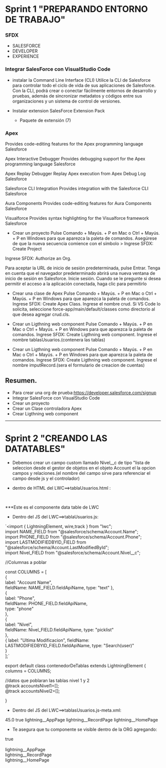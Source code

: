 # Sprint 1 "PREPARANDO ENTORNO DE TRABAJO"

### SFDX

* SALESFORCE
* DEVELOPER
* EXPERIENCE


### Integrar SalesForce con VisualStudio Code


* instalar la Command Line Interface (CLI)
Utilice la CLI de Salesforce para controlar todo el ciclo de vida de sus aplicaciones de Salesforce. Con la CLI, podrá crear o conectar fácilmente entornos de desarrollo y pruebas, además de sincronizar metadatos y códigos entre sus organizaciones y un sistema de control de versiones.

* Instalar extension SalesForce Extension Pack 
	* Paquete de extensión (7)

### Apex
Provides code-editing features for the Apex programming language
Salesforce

Apex Interactive Debugger
Provides debugging support for the Apex programming language
Salesforce

Apex Replay Debugger
Replay Apex execution from Apex Debug Log
Salesforce

Salesforce CLI Integration
Provides integration with the Salesforce CLI
Salesforce

Aura Components
Provides code-editing features for Aura Components
Salesforce

Visualforce
Provides syntax highlighting for the Visualforce framework
Salesforce



* Crear un proyecto
Pulse Comando + Mayús. + P en Mac o Ctrl + Mayús. + P en Windows para que aparezca la paleta de comandos.
Asegúrese de que la nueva secuencia comience con el símbolo >
Ingrese SFDX: Create Project

Ingrese SFDX: Authorize an Org.

Para aceptar la URL de inicio de sesión predeterminada, pulse Entrar.
Tenga en cuenta que el navegador predeterminado abrirá una nueva ventana de inicio de sesión en Salesforce. Inicie sesión.
Cuando se le pregunte si desea permitir el acceso a la aplicación conectada, haga clic para permitirlo



* Crear una clase de Apex
Pulse Comando + Mayús. + P en Mac o Ctrl + Mayús. + P en Windows para que aparezca la paleta de comandos.
Ingrese SFDX: Create Apex Class.
Ingrese el nombre crud.
Si VS Code lo solicita, seleccione force-app/main/default/classes como directorio al que desea agregar crud.cls.

* Crear un Ligthning web component 
Pulse Comando + Mayús. + P en Mac o Ctrl + Mayús. + P en Windows para que aparezca la paleta de comandos.
Ingrese SFDX: Create Ligthning web component.
Ingrese el nombre tablasUsuarios.(contenera las tablas)

* Crear un Ligthning web component 
Pulse Comando + Mayús. + P en Mac o Ctrl + Mayús. + P en Windows para que aparezca la paleta de comandos.
Ingrese SFDX: Create Ligthning web component.
Ingrese el nombre imputRecord.(sera el formulario de creacion de cuentas)

## Resumen.
* Para crear una org de prueba:https://developer.salesforce.com/signup
* Integrar SalesForce con VisualStudio Code
* Crear un proyecto
* Crear un Clase controladora Apex
* Crear Ligthning web component 


___

# Sprint 2 "CREANDO LAS DATATABLES"

* Debemos crear un campo custom llamado Nivel__c de tipo "lista de seleccion desde el gestor de objetos en el objeto Account el la opcion campos y relaciones.(el nombre del campo sirve para referenciar el campo desde js y el controlador)

* dentro de HTML del LWC==>tablaUsuarios.html :

  <lightning-datatable 
                        class="nivel1"  
                        key-field="id"  
                        data={data}  
                        columns={columns}>  
  </lightning-datatable>  

***Este es el componente data table de LWC

* Dentro del JS del LWC==>tablaUsuarios.js:

`<import { LightningElement, wire,track } from "lwc";  
import NAME_FIELD from "@salesforce/schema/Account.Name";  
import PHONE_FIELD from "@salesforce/schema/Account.Phone";  
import LASTMODIFIEDBYID_FIELD from "@salesforce/schema/Account.LastModifiedById";  
import Nivel_FIELD from "@salesforce/schema/Account.Nivel__c";  


//Columnas a poblar  

const COLUMNS = [  
{  
    label: "Account Name",   
    fieldName: NAME_FIELD.fieldApiName, 
    type: "text" 
},  
{  
    label: "Phone",  
    fieldName: PHONE_FIELD.fieldApiName,  
    type: "phone"  
},  
{  
    label: "Nivel",   
    fieldName: Nivel_FIELD.fieldApiName, 
    type: "picklist"  
},  
{ 
    label: "Ultima Modificacion", 
    fieldName: LASTMODIFIEDBYID_FIELD.fieldApiName, 
    type: "Search(user)"  
}    
];`     

export default class contenedorDeTablas extends LightningElement {  
    columns = COLUMNS;  

//datos que poblaran las tablas nivel 1 y 2  
    @track accountsNivel1=[];  
    @track accountsNivel2=[];  

} 

* Dentro del JS del LWC==>tablasUsuarios.js-meta.xml:

 <?xml version="1.0" encoding="UTF-8"?>  
<LightningComponentBundle xmlns="http://soap.sforce.com/2006/04/metadata">  
   <apiVersion>45.0</apiVersion>  
   <isExposed>true</isExposed>  
   <targets>  
       <target>lightning__AppPage</target>  
       <target>lightning__RecordPage</target>  
       <target>lightning__HomePage</target>  
   </targets>  
</LightningComponentBundle>  

* Te asegura que tu componente se visible dentro de la ORG agregando:

<isExposed>true</isExposed>  
   <targets>  
       <target>lightning__AppPage</target>  
       <target>lightning__RecordPage</target>  
       <target>lightning__HomePage</target>  
</targets> 
   



